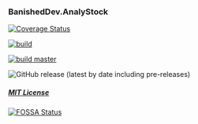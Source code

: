 ### BanishedDev.AnalyStock

[![Coverage Status](https://coveralls.io/repos/github/Tomasz-Pietrzyk/AnalyStock/badge.svg?branch=master)](https://coveralls.io/github/Tomasz-Pietrzyk/AnalyStock?branch=master)

[![build](https://github.com/Tomasz-Pietrzyk/AnalyStock/workflows/build/badge.svg?branch=master&event=push)](https://github.com/Tomasz-Pietrzyk/AnalyStock/actions/workflows/build.yml)


[![build master](https://github.com/Tomasz-Pietrzyk/AnalyStock/workflows/build/badge.svg?branch=master&event=push)](https://github.com/Tomasz-Pietrzyk/AnalyStock/actions/workflows/build.yml)

![GitHub release (latest by date including pre-releases)](https://img.shields.io/github/v/release/Tomasz-Pietrzyk/AnalyStock?include_prereleases&style=plastic)
##### [MIT License](https://github.com/Tomasz-Pietrzyk/AnalyStock/blob/master/LICENSE)
[![FOSSA Status](https://app.fossa.com/api/projects/git%2Bgithub.com%2FTomasz-Pietrzyk%2FAnalyStock.svg?type=shield)](https://app.fossa.com/projects/git%2Bgithub.com%2FTomasz-Pietrzyk%2FAnalyStock?ref=badge_shield)